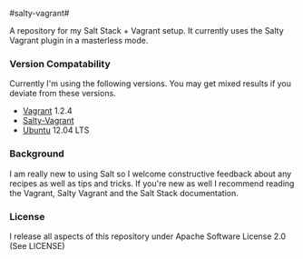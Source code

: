 #salty-vagrant#

A repository for my Salt Stack + Vagrant setup. It currently uses the Salty Vagrant plugin in a masterless mode.

### Version Compatability ###
Currently I'm using the following versions. You may get mixed results if you deviate from these versions.

* [Vagrant](http://www.vagrantup.com) 1.2.4
* [Salty-Vagrant](https://github.com/saltstack/salty-vagrant)
* [Ubuntu](http://ubuntu.com) 12.04 LTS

### Background ###
I am really new to using Salt so I welcome constructive feedback about any recipes as well as tips and tricks. If you're new as well I recommend reading the Vagrant, Salty Vagrant and the Salt Stack documentation.

### License ###
I release all aspects of this repository under Apache Software License 2.0 (See LICENSE)

